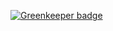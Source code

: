 
[![Greenkeeper badge](https://badges.greenkeeper.io/creativestyle/ProtractorTestSuite.svg)](https://greenkeeper.io/)
